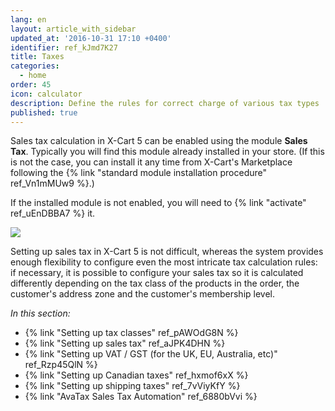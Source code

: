 ```yaml
---
lang: en
layout: article_with_sidebar
updated_at: '2016-10-31 17:10 +0400'
identifier: ref_kJmd7K27
title: Taxes
categories:
  - home
order: 45
icon: calculator
description: Define the rules for correct charge of various tax types
published: true
---
```

Sales tax calculation in X-Cart 5 can be enabled using the module **Sales Tax**. Typically you will find this module already installed in your store. (If this is not the case, you can install it any time from X-Cart's Marketplace following the {% link "standard module installation procedure" ref_Vn1mMUw9 %}.) 

If the installed module is not enabled, you will need to {% link "activate" ref_uEnDBBA7 %} it. 

![]({{site.baseurl}}/attachments/8225533/8356388.png)

Setting up sales tax in X-Cart 5 is not difficult, whereas the system provides enough flexibility to configure even the most intricate tax calculation rules: if necessary, it is possible to configure your sales tax so it is calculated differently depending on the tax class of the products in the order, the customer's address zone and the customer's membership level.

_In this section:_

*   {% link "Setting up tax classes" ref_pAWOdG8N %}
*   {% link "Setting up sales tax" ref_aJPK4DHN %}
*   {% link "Setting up VAT / GST (for the UK, EU, Australia, etc)" ref_Rzp45QlN %}
*   {% link "Setting up Canadian taxes" ref_hxmof6xX %}
*   {% link "Setting up shipping taxes" ref_7vViyKfY %}
*   {% link "AvaTax Sales Tax Automation" ref_6880bVvi %}
